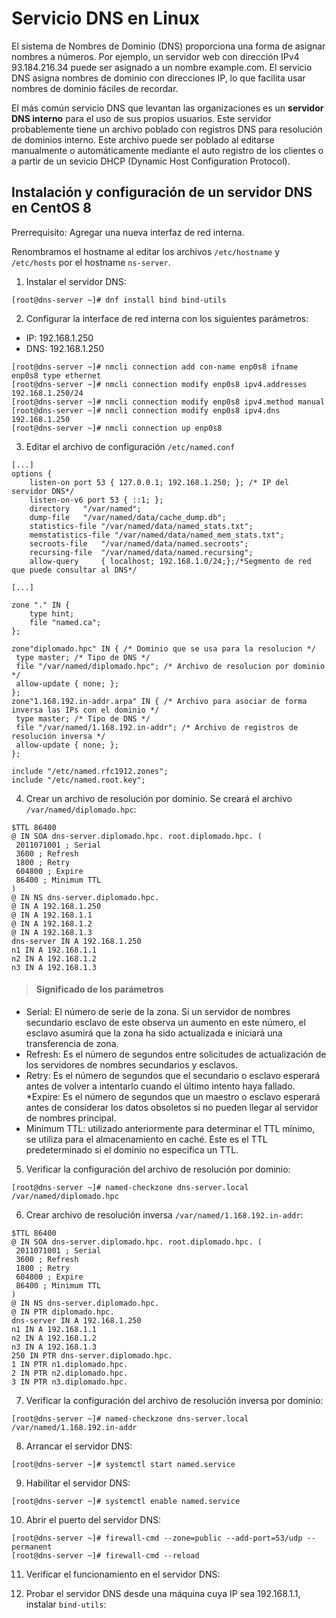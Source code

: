 # Servicio DNS en Linux

El sistema de Nombres de Dominio (DNS) proporciona una forma de asignar nombres a números. Por ejemplo, un servidor web con dirección IPv4 93.184.216.34 puede ser asignado a un nombre example.com. El servicio DNS asigna nombres de dominio con direcciones IP, lo que facilita usar nombres de dominio fáciles de recordar.

El más común servicio DNS que levantan las organizaciones es un **servidor DNS interno** para el uso de sus propios usuarios. Este servidor probablemente tiene un archivo poblado con registros DNS para resolución de dominios interno. Este archivo puede ser poblado al editarse manualmente o automáticamente mediante el auto registro de los clientes o a partir de un sevicio DHCP (Dynamic Host Configuration Protocol).

## Instalación y configuración de un servidor DNS en CentOS 8

Prerrequisito: Agregar una nueva interfaz de red interna.

Renombramos el hostname al editar los archivos ```/etc/hostname``` y ```/etc/hosts``` por el hostname ```ns-server```.

1. Instalar el servidor DNS:
```console
[root@dns-server ~]# dnf install bind bind-utils
```

2. Configurar la interface de red interna con los siguientes parámetros:
  * IP: 192.168.1.250
  * DNS: 192.168.1.250

  ```console
  [root@dns-server ~]# nmcli connection add con-name enp0s8 ifname enp0s8 type ethernet
  [root@dns-server ~]# nmcli connection modify enp0s8 ipv4.addresses 192.168.1.250/24
  [root@dns-server ~]# nmcli connection modify enp0s8 ipv4.method manual
  [root@dns-server ~]# nmcli connection modify enp0s8 ipv4.dns 192.168.1.250
  [root@dns-server ~]# nmcli connection up enp0s8
```

3. Editar el archivo de configuración ```/etc/named.conf```

```properties
[...]
options {
	listen-on port 53 { 127.0.0.1; 192.168.1.250; }; /* IP del servidor DNS*/
	listen-on-v6 port 53 { ::1; };
	directory 	"/var/named";
	dump-file 	"/var/named/data/cache_dump.db";
	statistics-file "/var/named/data/named_stats.txt";
	memstatistics-file "/var/named/data/named_mem_stats.txt";
	secroots-file	"/var/named/data/named.secroots";
	recursing-file	"/var/named/data/named.recursing";
	allow-query     { localhost; 192.168.1.0/24;};/*Segmento de red que puede consultar al DNS*/

[...]

zone "." IN {
	type hint;
	file "named.ca";
};

zone"diplomado.hpc" IN { /* Dominio que se usa para la resolucion */
 type master; /* Tipo de DNS */
 file "/var/named/diplomado.hpc"; /* Archivo de resolucion por dominio */
 allow-update { none; };
};
zone"1.168.192.in-addr.arpa" IN { /* Archivo para asociar de forma inversa las IPs con el dominio */
 type master; /* Tipo de DNS */
 file "/var/named/1.168.192.in-addr"; /* Archivo de registros de resolución inversa */
 allow-update { none; };
};

include "/etc/named.rfc1912.zones";
include "/etc/named.root.key";

```

4. Crear un archivo de resolución por dominio. Se creará el archivo ```/var/named/diplomado.hpc```:
```properties
$TTL 86400
@ IN SOA dns-server.diplomado.hpc. root.diplomado.hpc. (
 2011071001 ; Serial
 3600 ; Refresh
 1800 ; Retry
 604800 ; Expire
 86400 ; Minimum TTL
)
@ IN NS dns-server.diplomado.hpc.
@ IN A 192.168.1.250
@ IN A 192.168.1.1
@ IN A 192.168.1.2
@ IN A 192.168.1.3
dns-server IN A 192.168.1.250
n1 IN A 192.168.1.1
n2 IN A 192.168.1.2
n3 IN A 192.168.1.3
```
>#### Significado de los parámetros
* Serial: El número de serie de la zona. Si un servidor de nombres secundario esclavo de este observa un aumento en este número, el esclavo asumirá que la zona ha sido actualizada e iniciará una transferencia de zona.
* Refresh: Es el número de segundos entre solicitudes de actualización de los servidores de nombres secundarios y esclavos.
* Retry: Es el número de segundos que el secundario o esclavo esperará antes de volver a intentarlo cuando el último intento haya fallado.
*Expire: Es el número de segundos que un maestro o esclavo esperará antes de considerar los datos obsoletos si no pueden llegar al servidor de nombres principal.
* Minimum TTL: utilizado anteriormente para determinar el TTL mínimo, se utiliza para el almacenamiento en caché. Este es el TTL predeterminado si el dominio no especifica un TTL.

5. Verificar la configuración del archivo de resolución por dominio:

```console
[root@dns-server ~]# named-checkzone dns-server.local /var/named/diplomado.hpc
```

6. Crear archivo de resolución inversa ```/var/named/1.168.192.in-addr```:
```properties
$TTL 86400
@ IN SOA dns-server.diplomado.hpc. root.diplomado.hpc. (
 2011071001 ; Serial
 3600 ; Refresh
 1800 ; Retry
 604800 ; Expire
 86400 ; Minimum TTL
)
@ IN NS dns-server.diplomado.hpc.
@ IN PTR diplomado.hpc.
dns-server IN A 192.168.1.250
n1 IN A 192.168.1.1
n2 IN A 192.168.1.2
n3 IN A 192.168.1.3
250 IN PTR dns-server.diplomado.hpc.
1 IN PTR n1.diplomado.hpc.
2 IN PTR n2.diplomado.hpc.
3 IN PTR n3.diplomado.hpc.
```

7. Verificar la configuración del archivo de resolución inversa por dominio:
```console
[root@dns-server ~]# named-checkzone dns-server.local /var/named/1.168.192.in-addr
```

8. Arrancar el servidor DNS:
```console
[root@dns-server ~]# systemctl start named.service
```

9. Habilitar el servidor DNS:
```console
[root@dns-server ~]# systemctl enable named.service
```

10. Abrir el puerto del servidor DNS:
```console
[root@dns-server ~]# firewall-cmd --zone=public --add-port=53/udp --permanent
[root@dns-server ~]# firewall-cmd --reload
```

11. Verificar el funcionamiento en el servidor DNS:

12. Probar el servidor DNS desde una máquina cuya IP sea 192.168.1.1, instalar ```bind-utils```:
